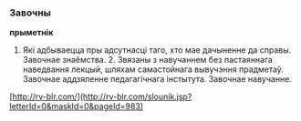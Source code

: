 ### Завочны
**прыметнік**

1. Які адбываецца пры адсутнасці таго, хто мае дачыненне да справы. Завочнае знаёмства. 2. Звязаны з навучаннем без пастаяннага наведвання лекцый, шляхам самастойнага вывучэння прадметаў. Завочнае аддзяленне педагагічнага інстытута. Завочнае навучанне.

<a rel="author">[http://rv-blr.com/](http://rv-blr.com/slounik.jsp?letterId=0&maskId=0&pageId=983)</a>
